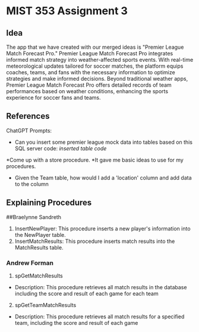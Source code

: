 # MIST 353 Assignment 3

## Idea
 The app that we have created with our merged ideas is "Premier League Match Forecast Pro." Premier League Match Forecast Pro integrates informed 
match strategy into weather-affected sports events. With real-time meteorological updates tailored for soccer matches, the platform equips 
coaches, teams, and fans with the necessary information to optimize strategies and make informed decisions. Beyond traditional weather apps, 
Premier League Match Forecast Pro offers detailed records of team performances based on weather conditions, enhancing the sports experience for 
soccer fans and teams.

## References
ChatGPT Prompts:
* Can you insert some premier league mock data into tables based on this SQL server code: *inserted table code*

*Come up with a store procedure.
*It gave me basic ideas to use for my procedures.

* Given the Team table, how would I add a 'location' column and add data to the column



## Explaining Procedures
##Braelynne Sandreth
1. InsertNewPlayer: This procedure inserts a new player's information into the NewPlayer table.
2. InsertMatchResults: This procedure inserts match results into the MatchResults table.

### Andrew Forman
1. spGetMatchResults
* Description: This procedure retrieves all match results in the database including the score and result of each game for each team

2. spGetTeamMatchResults
* Description: This procedure retrieves all match results for a specified team, including the score and result of each game

